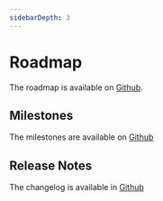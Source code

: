 ```yaml
---
sidebarDepth: 3
---
```


# Roadmap

The roadmap is available on [Github](https://github.com/kalisio/kano/projects/1).

## Milestones

The milestones are available on [Github](https://github.com/kalisio/kano/milestones)

## Release Notes

The changelog is available in [Github](https://github.com/kalisio/kano/blob/master/CHANGELOG.md)

